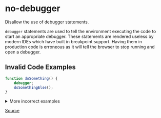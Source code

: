 <!--
 generated docs file, do not edit by hand, see xtask/docgen 
-->
# no-debugger

Disallow the use of debugger statements.

`debugger` statements are used to tell the environment executing the code to start an appropriate
debugger. These statements are rendered useless by modern IDEs which have built in breakpoint support.
Having them in production code is erroneous as it will tell the browser to stop running and open a debugger.

## Invalid Code Examples

```js
function doSomething() {
    debugger;
    doSomethingElse();
}
```

<details>
 <summary> More incorrect examples </summary>

```js
debugger
```

```js
debugger;
```
</details>

[Source](../../../crates/rslint_core/src/groups/errors/no_debugger.rs)